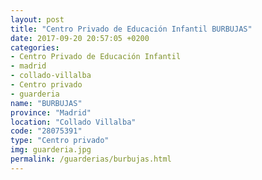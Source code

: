 ```yaml
---
layout: post
title: "Centro Privado de Educación Infantil BURBUJAS"
date: 2017-09-20 20:57:05 +0200
categories:
- Centro Privado de Educación Infantil
- madrid
- collado-villalba
- Centro privado
- guarderia
name: "BURBUJAS"
province: "Madrid"
location: "Collado Villalba"
code: "28075391"
type: "Centro privado"
img: guarderia.jpg
permalink: /guarderias/burbujas.html
---
```

